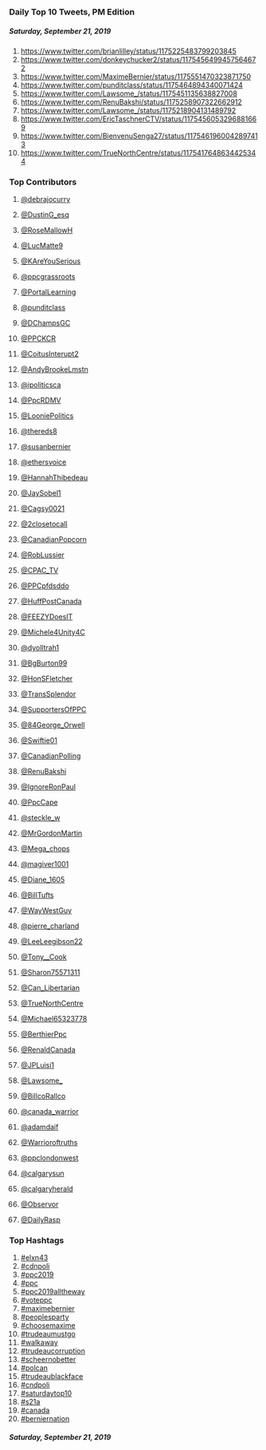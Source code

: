 ### Daily Top 10 Tweets, PM Edition
##### Saturday, September 21, 2019
 1) https://www.twitter.com/brianlilley/status/1175225483799203845
 2) https://www.twitter.com/donkeychucker2/status/1175456499457564672
 3) https://www.twitter.com/MaximeBernier/status/1175551470323871750
 4) https://www.twitter.com/punditclass/status/1175464894340071424
 5) https://www.twitter.com/Lawsome_/status/1175451135638827008
 6) https://www.twitter.com/RenuBakshi/status/1175258907322662912
 7) https://www.twitter.com/Lawsome_/status/1175218904131489792
 8) https://www.twitter.com/EricTaschnerCTV/status/1175456053296881669
 9) https://www.twitter.com/BienvenuSenga27/status/1175461960042897413
10) https://www.twitter.com/TrueNorthCentre/status/1175417648634425344

### Top Contributors
  1) [@debrajocurry](https://www.twitter.com/debrajocurry)
  2) [@DustinG_esq](https://www.twitter.com/DustinG_esq)
  3) [@RoseMallowH](https://www.twitter.com/RoseMallowH)
  4) [@LucMatte9](https://www.twitter.com/LucMatte9)
  5) [@KAreYouSerious](https://www.twitter.com/KAreYouSerious)
  6) [@ppcgrassroots](https://www.twitter.com/ppcgrassroots)
  7) [@PortalLearning](https://www.twitter.com/PortalLearning)
  8) [@punditclass](https://www.twitter.com/punditclass)
  9) [@DChampsGC](https://www.twitter.com/DChampsGC)
 10) [@PPCKCR](https://www.twitter.com/PPCKCR)

 11) [@CoitusInterupt2](https://www.twitter.com/CoitusInterupt2)
 12) [@AndyBrookeLmstn](https://www.twitter.com/AndyBrookeLmstn)
 13) [@ipoliticsca](https://www.twitter.com/ipoliticsca)
 14) [@PpcRDMV](https://www.twitter.com/PpcRDMV)
 15) [@LooniePolitics](https://www.twitter.com/LooniePolitics)
 16) [@thereds8](https://www.twitter.com/thereds8)
 17) [@susanbernier](https://www.twitter.com/susanbernier)
 18) [@ethersvoice](https://www.twitter.com/ethersvoice)
 19) [@HannahThibedeau](https://www.twitter.com/HannahThibedeau)
 20) [@JaySobel1](https://www.twitter.com/JaySobel1)

 21) [@Cagsy0021](https://www.twitter.com/Cagsy0021)
 22) [@2closetocall](https://www.twitter.com/2closetocall)
 23) [@CanadianPopcorn](https://www.twitter.com/CanadianPopcorn)
 24) [@RobLussier](https://www.twitter.com/RobLussier)
 25) [@CPAC_TV](https://www.twitter.com/CPAC_TV)
 26) [@PPCpfdsddo](https://www.twitter.com/PPCpfdsddo)
 27) [@HuffPostCanada](https://www.twitter.com/HuffPostCanada)
 28) [@FEEZYDoesIT](https://www.twitter.com/FEEZYDoesIT)
 29) [@Michele4Unity4C](https://www.twitter.com/Michele4Unity4C)
 30) [@dyolltrah1](https://www.twitter.com/dyolltrah1)

 31) [@BgBurton99](https://www.twitter.com/BgBurton99)
 32) [@HonSFletcher](https://www.twitter.com/HonSFletcher)
 33) [@TransSplendor](https://www.twitter.com/TransSplendor)
 34) [@SupportersOfPPC](https://www.twitter.com/SupportersOfPPC)
 35) [@84George_Orwell](https://www.twitter.com/84George_Orwell)
 36) [@Swiftie01](https://www.twitter.com/Swiftie01)
 37) [@CanadianPolling](https://www.twitter.com/CanadianPolling)
 38) [@RenuBakshi](https://www.twitter.com/RenuBakshi)
 39) [@IgnoreRonPaul](https://www.twitter.com/IgnoreRonPaul)
 40) [@PpcCape](https://www.twitter.com/PpcCape)

 41) [@steckle_w](https://www.twitter.com/steckle_w)
 42) [@MrGordonMartin](https://www.twitter.com/MrGordonMartin)
 43) [@Mega_chops](https://www.twitter.com/Mega_chops)
 44) [@magiver1001](https://www.twitter.com/magiver1001)
 45) [@Diane_1605](https://www.twitter.com/Diane_1605)
 46) [@BillTufts](https://www.twitter.com/BillTufts)
 47) [@WayWestGuy](https://www.twitter.com/WayWestGuy)
 48) [@pierre_charland](https://www.twitter.com/pierre_charland)
 49) [@LeeLeegibson22](https://www.twitter.com/LeeLeegibson22)
 50) [@Tony__Cook](https://www.twitter.com/Tony__Cook)

 51) [@Sharon75571311](https://www.twitter.com/Sharon75571311)
 52) [@Can_Libertarian](https://www.twitter.com/Can_Libertarian)
 53) [@TrueNorthCentre](https://www.twitter.com/TrueNorthCentre)
 54) [@Michael65323778](https://www.twitter.com/Michael65323778)
 55) [@BerthierPpc](https://www.twitter.com/BerthierPpc)
 56) [@RenaldCanada](https://www.twitter.com/RenaldCanada)
 57) [@JPLuisi1](https://www.twitter.com/JPLuisi1)
 58) [@Lawsome_](https://www.twitter.com/Lawsome_)
 59) [@BillcoRallco](https://www.twitter.com/BillcoRallco)
 60) [@canada_warrior](https://www.twitter.com/canada_warrior)

 61) [@adamdaif](https://www.twitter.com/adamdaif)
 62) [@Warrioroftruths](https://www.twitter.com/Warrioroftruths)
 63) [@ppclondonwest](https://www.twitter.com/ppclondonwest)
 64) [@calgarysun](https://www.twitter.com/calgarysun)
 65) [@calgaryherald](https://www.twitter.com/calgaryherald)
 66) [@Observor](https://www.twitter.com/Observor)
 67) [@DailyRasp](https://www.twitter.com/DailyRasp)


### Top Hashtags

  1) [#elxn43](https://www.twitter.com/hashtag/elxn43)
  2) [#cdnpoli](https://www.twitter.com/hashtag/cdnpoli)
  3) [#ppc2019](https://www.twitter.com/hashtag/ppc2019)
  4) [#ppc](https://www.twitter.com/hashtag/ppc)
  5) [#ppc2019alltheway](https://www.twitter.com/hashtag/ppc2019alltheway)
  6) [#voteppc](https://www.twitter.com/hashtag/voteppc)
  7) [#maximebernier](https://www.twitter.com/hashtag/maximebernier)
  8) [#peoplesparty](https://www.twitter.com/hashtag/peoplesparty)
  9) [#choosemaxime](https://www.twitter.com/hashtag/choosemaxime)
 10) [#trudeaumustgo](https://www.twitter.com/hashtag/trudeaumustgo)
 11) [#walkaway](https://www.twitter.com/hashtag/walkaway)
 12) [#trudeaucorruption](https://www.twitter.com/hashtag/trudeaucorruption)
 13) [#scheernobetter](https://www.twitter.com/hashtag/scheernobetter)
 14) [#polcan](https://www.twitter.com/hashtag/polcan)
 15) [#trudeaublackface](https://www.twitter.com/hashtag/trudeaublackface)
 16) [#cndpoli](https://www.twitter.com/hashtag/cndpoli)
 17) [#saturdaytop10](https://www.twitter.com/hashtag/saturdaytop10)
 18) [#s21a](https://www.twitter.com/hashtag/s21a)
 19) [#canada](https://www.twitter.com/hashtag/canada)
 20) [#berniernation](https://www.twitter.com/hashtag/berniernation)

##### Saturday, September 21, 2019

